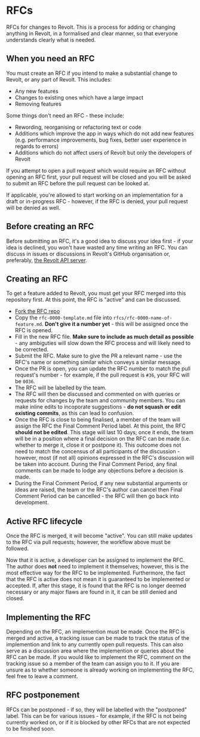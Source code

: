 # RFCs
RFCs for changes to Revolt. This is a process for adding or changing anything in Revolt, in a formalised and clear manner, so that everyone understands clearly what is needed.

## When you need an RFC

You must create an RFC if you intend to make a substantial change to Revolt, or any part of Revolt. This includes:

- Any new features
- Changes to existing ones which have a large impact
- Removing features

Some things don't need an RFC - these include:
- Rewording, reorganising or refactoring text or code
- Additions which improve the app  in ways which do not add new features  (e.g. performance improvements, bug fixes, better user experience in regards to errors)
- Additions which do not affect users of Revolt but only the developers of Revolt

If you attempt to open a pull request which would require an RFC without opening an RFC first, your pull request will be closed and you will be asked to submit an RFC before the pull request can be looked at.

If applicable, you're allowed to start working on an implementation for a draft or in-progress RFC - however, if the RFC is denied, your pull request will be denied as well.

## Before creating an RFC

Before submitting an RFC, it's a good idea to discuss your idea first - if your idea is declined, you won't have wasted any time writing an RFC. You can discuss in issues or discussions in Revolt's GitHub organisation or, preferably, [the Revolt API server](https://rvlt.gg/API).

## Creating an RFC

To get a feature added to Revolt, you must get your RFC merged into this repository first. At this point, the RFC is "active" and can be discussed.

- [Fork the RFC repo](https://github.com/revoltchat/rfcs/fork)
- Copy the `rfc-0000-template.md` file into `rfcs/rfc-0000-name-of-feature.md`. **Don't give it a number yet** - this will be assigned once the RFC is opened.
- Fill in the new RFC file. **Make sure to include as much detail as possible** - any ambiguties will slow down the RFC process and will likely need to be corrected.
- Submit the RFC. Make sure to give the PR a relevant name - use the RFC's name or something similar which conveys a similar message.
- Once the PR is open, you can update the RFC number to match the pull request's number - for example, if the pull request is `#36`, your RFC will be `0036`.
- The RFC will be labelled by the team.
- The RFC will then be discussed and commented on with queries or requests for changes by the team and community members. You can make inline edits to incoporate suggestions - **do not squash or edit existing commits**, as this can lead to confusion.
- Once the RFC is close to being finalised, a member of the team will assign the RFC the Final Comment Period label. At this point, the RFC **should not be edited**. This stage will last 10 days; once it ends, the team will be in a position where a final decision on the RFC can be made (i.e. whether to merge it, close it or postpone it). This outcome does not need to match the concensus of all participants of the discussion - however, most (if not all) opinions expressed in the RFC's discussion will be taken into account. During the Final Comment Period, any final comments can be made to lodge any objections before a decision is made.
- During the Final Comment Period, if any new substantial arguments or ideas are raised, the team or the RFC's author can cancel then Final Comment Period can be cancelled - the RFC will then go back into development.

## Active RFC lifecycle

Once the RFC is merged, it will become "active". You can still make updates to the RFC via pull requests; however, the workflow above must be followed.

Now that it is active, a developer can be assigned to implement the RFC. The author does **not** need to implement it themselves; however, this is the most effective way for the RFC to be implemented. Furthermore, the fact that the RFC is active does not mean it is guaranteed to be implemented or accepted. If, after this stage, it is found that the RFC is no longer deemed necessary or any major flaws are found in it, it can be still denied and closed.

## Implementing the RFC

Depending on the RFC, an implemention must be made. Once the RFC is merged and active, a tracking issue can be made to track the status of the implemention and link to any currently open pull requests. This can also serve as a discussion area where the implemention or queries about the RFC can be made. If you would like to implement the RFC, comment on the tracking issue so a member of the team can assign you to it. If you are unsure as to whether someone is already working on implementing the RFC, feel free to leave a comment.

## RFC postponement

RFCs can be postponed - if so, they will be labelled with the "postponed" label. This can be for various issues - for example, if the RFC is not being currently worked on, or if it is blocked by other RFCs that are not expected to be finished soon.
